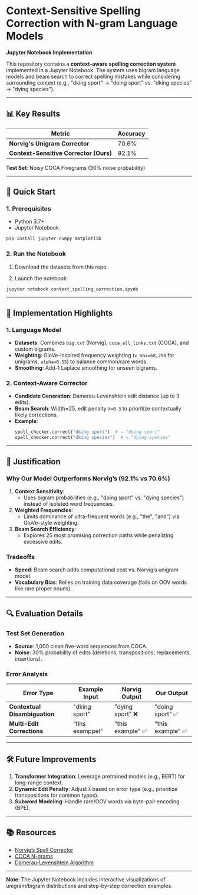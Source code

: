 # Context-Sensitive Spelling Correction with N-gram Language Models  
**Jupyter Notebook Implementation**  

This repository contains a **context-aware spelling correction system** implemented in a Jupyter Notebook. The system uses bigram language models and beam search to correct spelling mistakes while considering surrounding context (e.g., "dking sport" → "doing sport" vs. "dking species" → "dying species").  

---

## 📊 Key Results  
| Metric                                  | Accuracy |
|-----------------------------------------|----------|
| **Norvig's Unigram Corrector**          | 70.6%    |
| **Context-Sensitive Corrector (Ours)**  | 92.1%    |

**Test Set**: Noisy COCA Fivegrams (30% noise probability)  

---

## 🚀 Quick Start  

### 1. Prerequisites  
- Python 3.7+  
- Jupyter Notebook  

```bash
pip install jupyter numpy matplotlib
```

### 2. Run the Notebook  
1. Download the datasets from this repo.

2. Launch the notebook:  
```bash
jupyter notebook context_spelling_correction.ipynb
```

---

## 🧠 Implementation Highlights  

### 1. Language Model  
- **Datasets**: Combines `big.txt` (Norvig), `coca_all_links.txt` (COCA), and custom bigrams.  
- **Weighting**: GloVe-inspired frequency weighting (`x_max=68,298` for unigrams, `alpha=0.55`) to balance common/rare words.  
- **Smoothing**: Add-1 Laplace smoothing for unseen bigrams.  

### 2. Context-Aware Corrector  
- **Candidate Generation**: Damerau-Levenshtein edit distance (up to 3 edits).  
- **Beam Search**: Width=25, edit penalty `λ=0.3` to prioritize contextually likely corrections.  
- **Example**:  
  ```python
  spell_checker.correct("dking sport")  # → "doing sport"
  spell_checker.correct("dking species")  # → "dying species"
  ```

---

## 📝 Justification  

### Why Our Model Outperforms Norvig’s (92.1% vs 70.6%)  
1. **Context Sensitivity**:  
   - Uses bigram probabilities (e.g., "doing sport" vs. "dying species") instead of isolated word frequencies.  
2. **Weighted Frequencies**:  
   - Limits dominance of ultra-frequent words (e.g., "the", "and") via GloVe-style weighting.  
3. **Beam Search Efficiency**:  
   - Explores 25 most promising correction paths while penalizing excessive edits.  

### Tradeoffs  
- **Speed**: Beam search adds computational cost vs. Norvig’s unigram model.  
- **Vocabulary Bias**: Relies on training data coverage (fails on OOV words like rare proper nouns).  

---

## 🔍 Evaluation Details  

### Test Set Generation  
- **Source**: 1,000 clean five-word sequences from COCA.  
- **Noise**: 30% probability of edits (deletions, transpositions, replacements, insertions).  

### Error Analysis  
| Error Type                | Example Input       | Norvig Output       | Our Output          |
|---------------------------|---------------------|---------------------|---------------------|
| **Contextual Disambiguation** | "dking sport"       | "dying sport" ❌     | "doing sport" ✅    |
| **Multi-Edit Corrections**    | "tihs examppel"     | "this example" ✅    | "this example" ✅    |

---

## 🛠 Future Improvements  
1. **Transformer Integration**: Leverage pretrained models (e.g., BERT) for long-range context.  
2. **Dynamic Edit Penalty**: Adjust `λ` based on error type (e.g., prioritize transpositions for common typos).  
3. **Subword Modeling**: Handle rare/OOV words via byte-pair encoding (BPE).  

---

## 📚 Resources  
- [Norvig’s Spell Corrector](https://norvig.com/spell-correct.html)  
- [COCA N-grams](https://www.ngrams.info/download_coca.asp)  
- [Damerau-Levenshtein Algorithm](https://en.wikipedia.org/wiki/Damerau–Levenshtein_distance)  

---

**Note**: The Jupyter Notebook includes interactive visualizations of unigram/bigram distributions and step-by-step correction examples.
